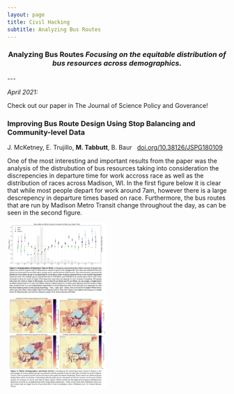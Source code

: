 ```yaml
---
layout: page
title: Civil Hacking
subtitle: Analyzing Bus Routes
---
```

<center>
<h3> Analyzing Bus Routes
<em>Focusing on the equitable distribution of bus resources across demographics.</em>
</center>
--- 

_April 2021:_ 

Check out our paper in The Journal of Science Policy and Goverance! <br/>

### Improving Bus Route Design Using Stop Balancing and Community-level Data <br/>
J. McKetney, E. Trujillo, **M. Tabbutt**, B. Baur &nbsp; [doi.org/10.38126/JSPG180109](https://doi.org/10.38126/JSPG180109)

One of the most interesting and important results from the paper was the analysis of the distrubution of bus resources taking into consideration the discrepencies in departure time for work accross race as well as the distribution of races across Madison, WI. In the first figure below it is clear that while most people depart for work around 7am, however there is a large descrepency in departure times based on race. Furthermore, the bus routes that are run by Madison Metro Transit change throughout the day, as can be seen in the second figure. 

 <div class="row">
  <div class="column">
    <img src="/assets/img/JSPG2021_1.png" alt="Demographics of Departure Time to Work" style="width:45%">
  </div>
  <div class="column">
    <img src="/assets/img/JSPG2021_2.png" alt="Ethnic Demographics and Route Service" style="width:45%">
  </div>
</div> 
